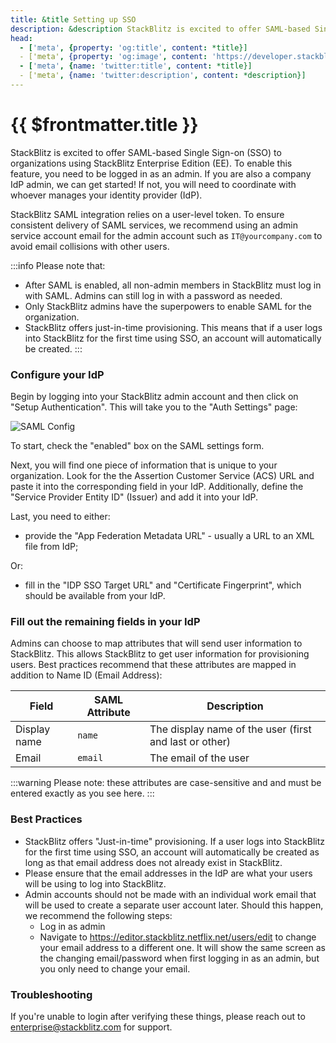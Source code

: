 ```yaml
---
title: &title Setting up SSO
description: &description StackBlitz is excited to offer SAML-based Single Sign-on (SSO) to organizations using StackBlitz Enterprise Edition (EE).
head:
  - ['meta', {property: 'og:title', content: *title}] 
  - ['meta', {property: 'og:image', content: 'https://developer.stackblitz.com/img/og/enterprise-setting-up-sso.png'}]
  - ['meta', {name: 'twitter:title', content: *title}]
  - ['meta', {name: 'twitter:description', content: *description}]
---
```


# {{ $frontmatter.title }}

StackBlitz is excited to offer SAML-based Single Sign-on (SSO) to organizations using StackBlitz Enterprise Edition (EE). To enable this feature, you need to be logged in as an admin. If you are also a company IdP admin, we can get started! If not, you will need to coordinate with whoever manages your identity provider (IdP).

StackBlitz SAML integration relies on a user-level token. To ensure consistent delivery of SAML services, we recommend using an admin service account email for the admin account such as `IT@yourcompany.com` to avoid email collisions with other users.

:::info Please note that:

- After SAML is enabled, all non-admin members in StackBlitz must log in with SAML. Admins can still log in with a password as needed.
- Only StackBlitz admins have the superpowers to enable SAML for the organization.
- StackBlitz offers just-in-time provisioning. This means that if a user logs into StackBlitz for the first time using SSO, an account will automatically be created.
:::

### Configure your IdP

Begin by logging into your StackBlitz admin account and then click on "Setup Authentication". This will take you to the "Auth Settings" page:

![SAML Config](./assets/saml-config.png)

To start, check the "enabled" box on the SAML settings form.

Next, you will find one piece of information that is unique to your organization. Look for the the Assertion Customer Service (ACS) URL and paste it into the corresponding field in your IdP. Additionally, define the "Service Provider Entity ID" (Issuer) and add it into your IdP.

Last, you need to either:

- provide the "App Federation Metadata URL" - usually a URL to an XML file from IdP;

Or:

- fill in the "IDP SSO Target URL" and "Certificate Fingerprint", which should be available from your IdP.

### Fill out the remaining fields in your IdP

Admins can choose to map attributes that will send user information to StackBlitz. This allows StackBlitz to get user information for provisioning users. Best practices recommend that these attributes are mapped in addition to Name ID (Email Address):

| Field        | SAML Attribute | Description                                            |
| ------------ | -------------- | ------------------------------------------------------ |
| Display name | `name`         | The display name of the user (first and last or other) |
| Email        | `email`        | The email of the user                                  |

:::warning
Please note: these attributes are case-sensitive and and must be entered exactly as you see here.
:::

### Best Practices

- StackBlitz offers "Just-in-time" provisioning. If a user logs into StackBlitz for the first time using SSO, an account will automatically be created as long as that email address does not already exist in StackBlitz.
- Please ensure that the email addresses in the IdP are what your users will be using to log into StackBlitz.
- Admin accounts should not be made with an individual work email that will be used to create a separate user account later. Should this happen, we recommend the following steps:
  - Log in as admin
  - Navigate to https://editor.stackblitz.netflix.net/users/edit to change your email address to a different one. It will show the same screen as the changing email/password when first logging in as an admin, but you only need to change your email.

### Troubleshooting

If you're unable to login after verifying these things, please reach out to [enterprise@stackblitz.com](mailto:enterprise@stackblitz.com) for support.